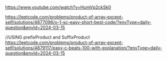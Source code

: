https://www.youtube.com/watch?v=HumVp2ckSk0

https://leetcode.com/problems/product-of-array-except-self/solutions/4877096/o-1-sc-easy-short-best-code/?envType=daily-question&envId=2024-03-15

//USING prefixProduct and SuffixProduct
https://leetcode.com/problems/product-of-array-except-self/solutions/4879117/easy-c-beats-100-with-explanation/?envType=daily-question&envId=2024-03-15
